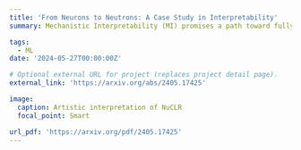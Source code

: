 ```yaml
---
title: 'From Neurons to Neutrons: A Case Study in Interpretability'
summary: Mechanistic Interpretability (MI) promises a path toward fully understanding how neural networks make their predictions. Prior work demonstrates that even when trained to perform simple arithmetic, models can implement a variety of algorithms (sometimes concurrently) depending on initialization and hyperparameters. Does this mean neuron-level interpretability techniques have limited applicability? We argue that high-dimensional neural networks can learn low-dimensional representations of their training data that are useful beyond simply making good predictions. Such representations can be understood through the mechanistic interpretability lens and provide insights that are surprisingly faithful to human-derived domain knowledge. This indicates that such approaches to interpretability can be useful for deriving a new understanding of a problem from models trained to solve it. As a case study, we extract nuclear physics concepts by studying models trained to reproduce nuclear data.

tags:
  - ML
date: '2024-05-27T00:00:00Z'

# Optional external URL for project (replaces project detail page).
external_link: 'https://arxiv.org/abs/2405.17425'

image:
  caption: Artistic interpretation of NuCLR
  focal_point: Smart

url_pdf: 'https://arxiv.org/pdf/2405.17425'
---
```

